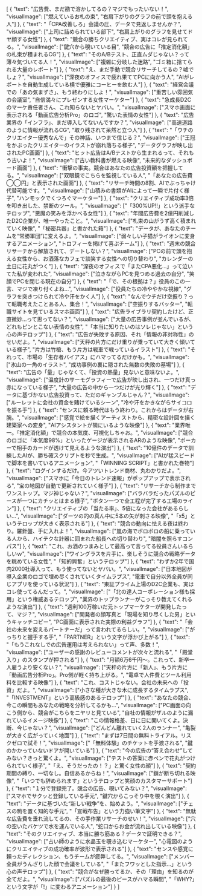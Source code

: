 [
  {
    "text": "広告費、まだ勘で溶かしてるの？マジでもったいない！",
    "visualImage": ["燃えているお札の束", "右肩下がりのグラフの前で頭を抱える人"]
  },
  {
    "text": "「CPA改善しろ」会議の圧、データで見返しませんか？",
    "visualImage": ["上司に詰められている部下", "右肩上がりのグラフを見せてドヤ顔する女性"]
  },
  {
    "text": "競合の勝ちクリエイティブ、実はコレが見られてる。",
    "visualImage": ["鍵穴から覗いている目", "競合の広告に「推定消化額」の札束が積まれるCG"]
  },
  {
    "text": "そのA/Bテスト、正直ムダじゃない？って薄々気づいてる人！",
    "visualImage": ["複雑に分岐した迷路", "ゴミ箱に捨てられる大量のレポート"]
  },
  {
    "text": "え、まだ手動で競合リサーチしてるの？嘘でしょ？",
    "visualImage": ["深夜のオフィスで疲れ果ててPCに向かう人", "AIがレポートを自動生成している横で優雅にコーヒーを飲む人"]
  },
  {
    "text": "経営会議での「あの気まずさ」、もう終わりにしよ！",
    "visualImage": ["重苦しい雰囲気の会議室", "自信満々にプレゼンする女性マーケター"]
  },
  {
    "text": "急成長D2Cのマーケ責任者さん、これ知らないとヤバい。",
    "visualImage": ["スマホ画面に表示される「動画広告分析Pro」のロゴ", "驚いた表情の女性"]
  },
  {
    "text": "広告業界の「インフラ」、まだ導入してないんですか？",
    "visualImage": ["高速道路のように情報が流れるCG", "取り残されて呆然と立つ人"]
  },
  {
    "text": "「ウチのクリエイター優秀なんで」その神話、いつまで信じる？",
    "visualImage": ["王冠をかぶったクリエイターのイラストが崩れ落ちる様子", "データグラフが映し出されたPC画面"]
  },
  {
    "text": "ヒット広告はA/Bテストから生まれるって、それもう古いよ！",
    "visualImage": ["古い教科書が燃える映像", "未来的なダッシュボード画面"]
  },
  {
    "text": "衝撃の事実。競合はあなたの広告投資額を把握してる。",
    "visualImage": ["双眼鏡でこちらを監視している人", "「あなたの広告費◯◯円」と表示された画面"]
  },
  {
    "text": "リサーチ時間の8割、AIでぶっちゃけ代替可能です。",
    "visualImage": ["山積みの書類がAIによって一瞬で片付く様子", "ハンモックでくつろぐマーケター"]
  },
  {
    "text": "クリエイティブ成功率3倍を叩き出した、禁断のツール。",
    "visualImage": ["「300%UP!!」という派手なテロップ", "悪魔の笑みを浮かべる女性"]
  },
  {
    "text": "年間広告費を2億円削減したD2C企業が、唯一やったこと。",
    "visualImage": ["札束の山がうず高く積まれていく映像", "「秘密兵器」と書かれた箱"]
  },
  {
    "text": "データが、あなたのチームを“常勝軍団”に変えるよ。",
    "visualImage": ["弱々しい子猫がライオンに変身するアニメーション", "トロフィーを掲げて喜ぶチーム"]
  },
  {
    "text": "週末の競合リサーチから解放されて、デートしない？",
    "visualImage": ["PCの前で頭を抱える女性から、お洒落なカフェで談笑する女性への切り替わり", "カレンダーの土日に花丸がつく"]
  },
  {
    "text": "深夜のオフィスで「またCPA悪化…」って泣いてた私が変われた",
    "visualImage": ["泣きながらPCを見つめる過去の自分", "笑顔でPCを閉じる現在の自分"]
  },
  {
    "text": "「で、その根拠は？」役員のこの一言、マジで凍り付くよね…",
    "visualImage": ["役員たちの冷ややかな視線", "グラフを突きつけられて冷や汗をかく人"]
  },
  {
    "text": "なんでウチだけ空振り？って転職考えたことある人、集合！",
    "visualImage": ["空振りするバッター", "転職サイトを見ているスマホ画面"]
  },
  {
    "text": "広告ライブラリ契約したけど、正直微妙…って思ってない？",
    "visualImage": ["大量の広告事例が並んでいるが、どれもピンとこない表情の女性", "「本当に知りたいのはソレじゃない」という心の声テロップ"]
  },
  {
    "text": "広告が失敗する原因、それ「情報の非対称性」のせいだよ。",
    "visualImage": ["天秤の片方にだけ重りが乗っていて大きく傾いている様子", "片方は竹槍、もう片方は戦車で戦っているイラスト"]
  },
  {
    "text": "それって、市場の「生存者バイアス」にハマってるだけかも。",
    "visualImage": ["氷山の一角のイラスト", "成功事例の裏に隠された無数の失敗の墓場"]
  },
  {
    "text": "広告の「量」じゃなくて、「投資の熱量」見ないと意味ないよ。",
    "visualImage": ["温度計のサーモグラフィーで広告が映し出され、一つだけ真っ赤になっている様子", "大量の広告の中から一つだけが光り輝く"]
  },
  {
    "text": "データに基づかない広告投資って、ただのギャンブルじゃん？",
    "visualImage": ["ルーレットに会社の資金を賭けているシーン", "冷や汗をかきながらサイコロを振る手"]
  },
  {
    "text": "センスに頼る時代はもう終わり。これからはデータが右腕。",
    "visualImage": ["感覚で絵を描くアーティストから、精密な設計図を描く建築家への変身", "AIアシスタントが隣にいるような映像"]
  },
  {
    "text": "業界唯一。「推定消化額」で競合の本気度、可視化しちゃお。",
    "visualImage": ["競合のロゴに「本気度98%」といったゲージが表示されるARのような映像", "ポーカーで相手のカードが透けて見えるような演出"]
  },
  {
    "text": "10億件のデータで訓練したAIが、勝ち確スクリプトを秒で生成。",
    "visualImage": ["AIが猛スピードで脚本を書いているアニメーション", "「WINNING SCRIPT」と書かれた巻物"]
  },
  {
    "text": "ログインするだけ。今アツいトレンド商材、丸わかりだよ。",
    "visualImage": ["スマホに「今日のトレンド速報」がポップアップで表示される", "宝の地図が自動で更新されていく様子"]
  },
  {
    "text": "リサーチから制作までワンストップ。マジ神じゃない？",
    "visualImage": ["バラバラだったパズルのピースが一つにカチッとはまる様子", "ボタン一つで全工程が完了する工場のライン"]
  },
  {
    "text": "クリエイティブの「当たる率」、5倍になった会社があるらしい…",
    "visualImage": ["ダーツの的の真ん中に5本の矢が刺さる映像", "「x5」というテロップが大きく表示される"]
  },
  {
    "text": "競合の動向に怯える夜は終わり。羅針盤、手に入れよ！",
    "visualImage": ["嵐の海でボロボロの船に乗っている人から、ハイテクな計器に囲まれた船長への切り替わり", "暗闇を照らすコンパス"]
  },
  {
    "text": "これ、お酒のつまみとして最高って言ってる役員さんいるらしいｗ",
    "visualImage": ["ワイングラスを片手に、楽しそうに競合の戦略データを眺めている女性", "「知的興奮」というテロップ"]
  },
  {
    "text": "わずか2年で国内2000社導入って、もう使ってないとヤバい。",
    "visualImage": ["日本地図が導入企業のロゴで埋め尽くされていくタイムラプス", "電車で自分以外全員が同じアプリを使っている状況"]
  },
  {
    "text": "東証プライム上場のD2C企業も、実はコレ使ってるんだって。",
    "visualImage": ["「北の達人コーポレーション様も採用」という権威あるテロップ", "業界のトップランナーがこっそり教えてくれるような演出"]
  },
  {
    "text": "週利100万稼いだ元トップマーケターが開発したって、マジ？",
    "visualImage": ["開発者の顔写真と「現場を知り尽くした男」というキャッチコピー", "PC画面に表示された実際の利益グラフ"]
  },
  {
    "text": "「会社の未来を変えるパートナーだ」って言われてるらしい。",
    "visualImage": ["がっちりと握手する手", "「PARTNER」という文字が浮かび上がる"]
  },
  {
    "text": "「もうこれなしでの広告運用は考えられない」って声、多数！",
    "visualImage": ["ユーザーの感謝のレビューコメントが次々と流れる", "「殿堂入り」のスタンプが押される"]
  },
  {
    "text": "月額6万6千円〜。これって、新卒一人雇うより安くない？",
    "visualImage": ["天秤の片方に「新人」、もう片方に「動画広告分析Pro」。Pro側が軽く持ち上がる。", "電卓で人件費とツール利用料を比較する映像"]
  },
  {
    "text": "これ、コストじゃない。会社の未来への「投資」だよ。",
    "visualImage": ["小さな種が大きな木に成長するタイムラプス", "「INVESTMENT」という高級感のあるテロップ"]
  },
  {
    "text": "あなたの競合、今この瞬間もあなたの戦略を分析してるかも…",
    "visualImage": ["PC画面の向こう側から、競合がこちらをニヤリと見ている", "自社の情報がザルのように漏れているイメージ映像"]
  },
  {
    "text": "この情報格差、日に日に開いてくよ。決断、今じゃない？",
    "visualImage": ["どんどん離れていく2人のランナー", "亀裂が大きく広がっていく地面"]
  },
  {
    "text": "まずは7日間の無料トライアル。リスクゼロで試そ！",
    "visualImage": ["「無料体験」のチケットを手渡される", "鍵のかかっていないドアが開いている"]
  },
  {
    "text": "今の広告の“答え合わせ”してみない？きっと驚くよ。",
    "visualImage": ["テストの答案に赤ペンで花丸がつけられていく様子", "「え、そうだったの！？」と驚く女性の顔"]
  },
  {
    "text": "契約期間の縛り、一切なし。自信あるからね！",
    "visualImage": ["鎖が断ち切れる映像", "「いつでも辞められます」というテロップと笑顔のカスタマーサポート"]
  },
  {
    "text": "１分で登録完了。競合の広告、覗いてみない？",
    "visualImage": ["スマホでサクッと登録している手元", "鍵穴からこっそり中を覗く演出"]
  },
  {
    "text": "データに基づいた“新しい戦争”を、始めよう。",
    "visualImage": ["チェスの駒を置く知的な手元", "「宣戦布告」という力強い筆文字"]
  },
  {
    "text": "無駄な広告費を垂れ流してるの、その手作業リサーチのせい！",
    "visualImage": ["穴の空いたバケツで水を運んでいる人", "蛇口からお金が流れ出している映像"]
  },
  {
    "text": "そのクリエイティブ、本当に勝ち筋ある？データで証明できる？",
    "visualImage": ["占い師のように水晶玉を覗き込むマーケター", "心電図のようにクリエイティブの成功確率が波形で表示される"]
  },
  {
    "text": "センスや感覚に頼ったディレクション、もうチームが疲弊してる。",
    "visualImage": ["メンバー全員がうんざりした顔で会議をしている", "「またフワッとした指示…」という心の声テロップ"]
  },
  {
    "text": "競合がなぜ勝ってるか、その「理由」を知るのが全てだよ。",
    "visualImage": ["パズルの最後のピースがハマる瞬間", "「WHY?」という文字が「!」に変わるアニメーション"]
  }
]
